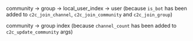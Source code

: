community -> group -> local_user_index -> user (because `is_bot` has been added to `c2c_join_channel`, `c2c_join_community` and `c2c_join_group`)

community -> group index (because `channel_count` has been added to `c2c_update_community` args)